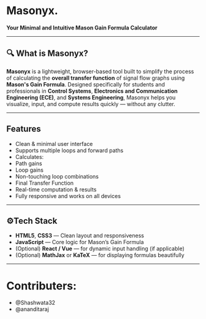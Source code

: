 # Masonyx.  
**Your Minimal and Intuitive Mason Gain Formula Calculator**

---

## 🔍 What is Masonyx?

**Masonyx** is a lightweight, browser-based tool built to simplify the process of calculating the **overall transfer function** of signal flow graphs using **Mason's Gain Formula**. Designed specifically for students and professionals in **Control Systems**, **Electronics and Communication Engineering (ECE)**, and **Systems Engineering**, Masonyx helps you visualize, input, and compute results quickly — without any clutter.

---

## Features

- Clean & minimal user interface
-  Supports multiple loops and forward paths
-  Calculates:
  - Path gains
  - Loop gains
  - Non-touching loop combinations
  - Final Transfer Function
- Real-time computation & results
- Fully responsive and works on all devices

---

## ⚙Tech Stack

- **HTML5**, **CSS3** — Clean layout and responsiveness
- **JavaScript** — Core logic for Mason’s Gain Formula
- (Optional) **React / Vue** — for dynamic input handling (if applicable)
- (Optional) **MathJax** or **KaTeX** — for displaying formulas beautifully

---
# Contributers:
- @Shashwata32
- @ananditaraj
